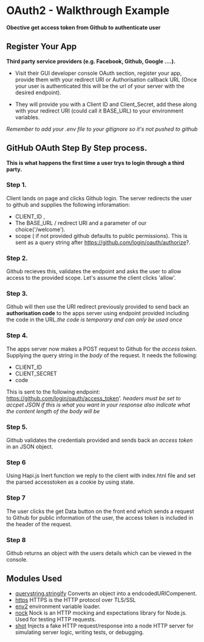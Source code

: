 
# OAuth2 - Walkthrough Example

**Obective get access token from Github to authenticate user**

## Register Your App
**Third party service providers (e.g. Facebook, Github, Google ....).**
 
- Visit their GUI developer console OAuth section, register your app, provide them with your redirect URI or Authorisation callback URL (Once your user is authenticated this will be the url of your server with the desired endpoint).

- They will provide you with a Client ID and Client_Secret, add these along with your redirect URI (could call it BASE_URL) to your environment variables. 

*Remember to add your .env file to your gitignore so it's not pushed to github*

## GitHub OAuth Step By Step process.
**This is what happens the first time a user trys to login through a third party.**

### Step 1.
Client lands on page and clicks Github login. The server redirects the user to github and supplies the following inforamation: 
- CLIENT_ID , 
- The BASE_URL / redirect URI and a parameter of our choice('/welcome').
- scope ( if not provided github defaults to public permissions).
  This is sent as a query string after https://github.com/login/oauth/authorize?.

### Step 2.
Github recieves this, validates the endpoint and asks the user to allow     access to the provided scope. Let's assume the client clicks 'allow'.

### Step 3.
Github will then use the URI redirect previously provided to send back an **authorisation code** to the apps server using endpoint provided including the code in the URL.*the code is temporary and can only be used once*

### Step 4.
The apps server now makes a POST request to Github for the *access token*. Supplying the query string in the *body* of the request. It needs the following: 
- CLIENT_ID
- CLIENT_SECRET
- code

This is sent to the following endpoint: https://github.com/login/oauth/access_token'. *headers must be set to accpet JSON if this is what you want in your response also indicate what the content length of the body will be*

### Step 5.

Github validates the credentials provided and sends back an *access token* in an JSON object. 

### Step 6 

Using Hapi.js Inert function we reply to the client with index.htnl file and set the parsed accesstoken as a cookie by using state.

### Step 7 

The user clicks the get Data button on the front end which sends a request to Github for public information of the user, the access token is included in the header of the request. 

### Step 8

Github returns an object with the users details which can be viewed in the console. 

## Modules Used 

- [querystring.stringify](https://nodejs.org/api/querystring.html) Converts an object into a endcodedURICompenent.
- [https](https://nodejs.org/api/https.html) HTTPS is the HTTP protocol over TLS/SSL
- [env2](https://github.com/dwyl/env2) environment variable loader.
- [nock](https://docs.omniref.com/js/npm/nock/0.10.7) Nock is an HTTP mocking and expectations library for Node.js. Used for testing HTTP requests. 
- [shot](https://github.com/hapijs/shot) Injects a fake HTTP request/response into a node HTTP server for simulating server logic, writing tests, or debugging. 







    
